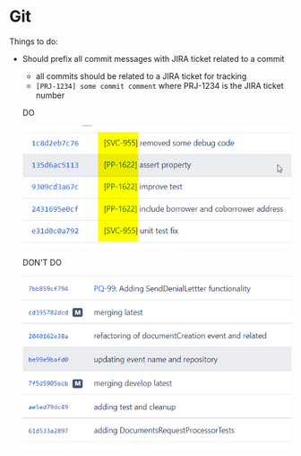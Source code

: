 # Git

Things to do:

* Should prefix all commit messages with JIRA ticket related to a commit
  * all commits should be related to a JIRA ticket for tracking
  * `[PRJ-1234] some commit comment` where PRJ-1234 is the JIRA ticket number
  
  DO

  ![DO](images/git-commit-do.png)

  DON'T DO

  ![DON'T DO](images/git-commit-dont-do.png)
  